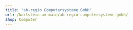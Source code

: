 ```yaml
---
title: "ab-regio Computersysteme GmbH"
url: /karlstein-am-main/ab-regio-computersysteme-gmbh/
shop: Computer
---
```

